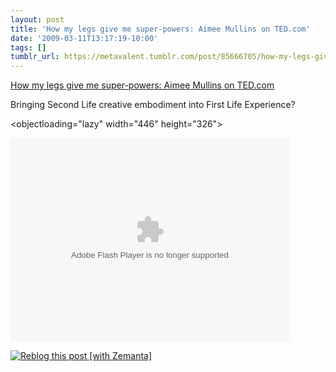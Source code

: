 ```yaml
---
layout: post
title: 'How my legs give me super-powers: Aimee Mullins on TED.com'
date: '2009-03-11T13:17:19-10:00'
tags: []
tumblr_url: https://metavalent.tumblr.com/post/85666705/how-my-legs-give-me-super-powers-aimee-mullins-on
---
```

[How my legs give me super-powers: Aimee Mullins on TED.com](http://metavalent.com/?p=993)  

Bringing Second Life creative embodiment into First Life Experience?

<objectloading="lazy" width="446" height="326"><param name="movie" value="http://video.ted.com/assets/player/swf/EmbedPlayer.swf">
<param name="allowFullScreen" value="true">
<param name="wmode" value="transparent">
<param name="bgColor" value="#ffffff">
<param name="flashvars" value="vu=http://video.ted.com/talks/embed/AimeeMullins_2009U-embed_high.flv&amp;su=http://images.ted.com/images/ted/tedindex/embed-posters/AimeeMullins-2009U.embed_thumbnail.jpg&amp;vw=432&amp;vh=240&amp;ap=0&amp;ti=482">
<embed src="http://video.ted.com/assets/player/swf/EmbedPlayer.swf" pluginspace="http://www.macromedia.com/go/getflashplayer" type="application/x-shockwave-flash" wmode="transparent" bgcolor="#ffffff" allowfullscreen="true" flashvars="vu=http://video.ted.com/talks/embed/AimeeMullins_2009U-embed_high.flv&amp;su=http://images.ted.com/images/ted/tedindex/embed-posters/AimeeMullins-2009U.embed_thumbnail.jpg&amp;vw=432&amp;vh=240&amp;ap=0&amp;ti=482 loading="lazy" width="446" height="326"></embed></object>

[![Reblog this post [with Zemanta]](http://img.zemanta.com/reblog_e.png?x-id=eff7cb32-8d37-4654-b3da-4e6448a2aa76)](http://reblog.zemanta.com/zemified/eff7cb32-8d37-4654-b3da-4e6448a2aa76/ "Zemified by Zemanta")<script type="text/javascript" src="http://static.zemanta.com/readside/loader.js" defer></script>
